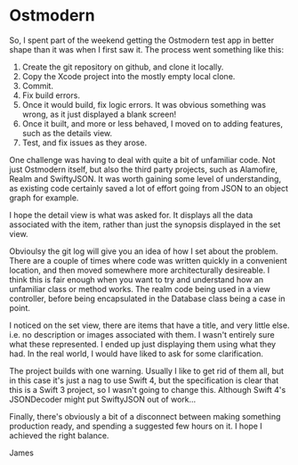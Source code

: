 # Ostmodern

So, I spent part of the weekend getting the Ostmodern test app in better shape than it was when I first saw it. The process went something like this:

1. Create the git repository on github, and clone it locally.
2. Copy the Xcode project into the mostly empty local clone.
3. Commit.
4. Fix build errors.
5. Once it would build, fix logic errors. It was obvious something was wrong, as it just displayed a blank screen!
6. Once it built, and more or less behaved, I moved on to adding features, such as the details view.
7. Test, and fix issues as they arose.

One challenge was having to deal with quite a bit of unfamiliar code. Not just Ostmodern itself, but also the third party projects, such as Alamofire, Realm and SwiftyJSON. It was worth gaining some level of understanding, as existing code certainly saved a lot of effort going from JSON to an object graph for example.

I hope the detail view is what was asked for. It displays all the data associated with the item, rather than just the synopsis displayed in the set view.

Obvioulsy the git log will give you an idea of how I set about the problem. There are a couple of times where code was written quickly in a convenient location, and then moved somewhere more architecturally desireable. I think this is fair enough when you want to try and understand how an unfamiliar class or method works. The realm code being used in a view controller, before being encapsulated in the Database class being a case in point.

I noticed on the set view, there are items that have a title, and very little else. i.e. no description or images associated with them. I wasn't entirely sure what these represented. I ended up just displaying them using what they had. In the real world, I would have liked to ask for some clarification.

The project builds with one warning. Usually I like to get rid of them all, but in this case it's just a nag to use Swift 4, but the specification is clear that this is a Swift 3 project, so I wasn't going to change this. Although Swift 4's JSONDecoder might put SwiftyJSON out of work...

Finally, there's obviously a bit of a disconnect between making something production ready, and spending a suggested few hours on it. I hope I achieved the right balance.

James
